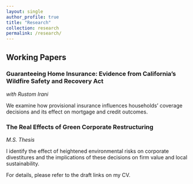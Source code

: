 ```yaml
---
layout: single
author_profile: true
title: "Research"
collection: research
permalink: /research/
---
```


## Working Papers

### Guaranteeing Home Insurance: Evidence from California’s Wildfire Safety and Recovery Act 
*with Rustom Irani*

We examine how provisional insurance influences households’ coverage decisions and its effect on mortgage and credit outcomes.

### The Real Effects of Green Corporate Restructuring
*M.S. Thesis*

I identify the effect of heightened environmental risks on corporate divestitures and the implications of these decisions on firm value and local sustainability.

For details, please refer to the draft links on my CV.
